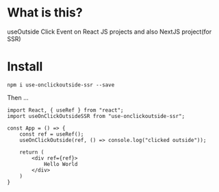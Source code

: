 # What is this?

useOutside Click Event on React JS projects and also NextJS project(for SSR)

# Install

`npm i use-onclickoutside-ssr --save`

Then ...

```
import React, { useRef } from "react";
import useOnClickOutsideSSR from "use-onclickoutside-ssr";

const App = () => {
    const ref = useRef();
    useOnClickOutside(ref, () => console.log("clicked outside"));

    return (
        <div ref={ref}>
            Hello World
        </div>
    )
}
```
